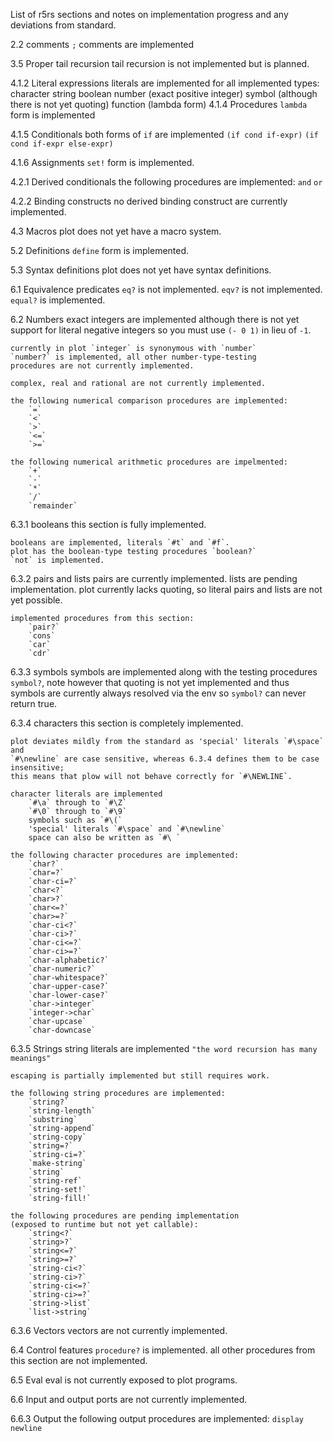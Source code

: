 List of r5rs sections and notes on implementation progress and any deviations from standard.

2.2 comments
    `;` comments are implemented

3.5 Proper tail recursion
    tail recursion is not implemented but is planned.

4.1.2 Literal expressions
    literals are implemented for all implemented types:
        character
        string
        boolean
        number (exact positive integer)
        symbol (although there is not yet quoting)
        function (lambda form)
4.1.4 Procedures
    `lambda` form is implemented

4.1.5 Conditionals
    both forms of `if` are implemented
    `(if cond if-expr)`
    `(if cond if-expr else-expr)`

4.1.6 Assignments
    `set!` form is implemented.


4.2.1 Derived conditionals
    the following procedures are implemented:
        `and`
        `or`

4.2.2 Binding constructs
    no derived binding construct are currently implemented.

4.3 Macros
    plot does not yet have a macro system.

5.2 Definitions
    `define` form is implemented.

5.3 Syntax definitions
    plot does not yet have syntax definitions.

6.1 Equivalence predicates
    `eq?` is not implemented.
    `eqv?` is not implemented.
    `equal?` is implemented.

6.2 Numbers
    exact integers are implemented although
    there is not yet support for literal negative integers
    so you must use `(- 0 1)` in lieu of `-1`.

    currently in plot `integer` is synonymous with `number`
    `number?` is implemented, all other number-type-testing
    procedures are not currently implemented.

    complex, real and rational are not currently implemented.

    the following numerical comparison procedures are implemented:
        `=`
        `<`
        `>`
        `<=`
        `>=`

    the following numerical arithmetic procedures are impelmented:
        `+`
        `-`
        `*`
        `/`
        `remainder`

6.3.1 booleans
    this section is fully implemented.

    booleans are implemented, literals `#t` and `#f`.
    plot has the boolean-type testing procedures `boolean?`
    `not` is implemented.

6.3.2 pairs and lists
    pairs are currently implemented.
    lists are pending implementation.
    plot currently lacks quoting, so literal pairs and lists are not yet possible.

    implemented procedures from this section:
        `pair?`
        `cons`
        `car`
        `cdr`

6.3.3 symbols
    symbols are implemented along with the testing procedures `symbol?`,
    note however that quoting is not yet implemented and thus symbols
    are currently always resolved via the env so `symbol?` can never return true.

6.3.4 characters
    this section is completely implemented.

    plot deviates mildly from the standard as 'special' literals `#\space` and
    `#\newline` are case sensitive, whereas 6.3.4 defines them to be case insensitive;
    this means that plow will not behave correctly for `#\NEWLINE`.

    character literals are implemented
        `#\a` through to `#\Z`
        `#\0` through to `#\9`
        symbols such as `#\(`
        'special' literals `#\space` and `#\newline`
        space can also be written as `#\ `

    the following character procedures are implemented:
        `char?`
        `char=?`
        `char-ci=?`
        `char<?`
        `char>?`
        `char<=?`
        `char>=?`
        `char-ci<?`
        `char-ci>?`
        `char-ci<=?`
        `char-ci>=?`
        `char-alphabetic?`
        `char-numeric?`
        `char-whitespace?`
        `char-upper-case?`
        `char-lower-case?`
        `char->integer`
        `integer->char`
        `char-upcase`
        `char-downcase`

6.3.5 Strings
    string literals are implemented
        `"the word recursion has many meanings"`

    escaping is partially implemented but still requires work.

    the following string procedures are implemented:
        `string?`
        `string-length`
        `substring`
        `string-append`
        `string-copy`
        `string=?`
        `string-ci=?`
        `make-string`
        `string`
        `string-ref`
        `string-set!`
        `string-fill!`

    the following procedures are pending implementation
    (exposed to runtime but not yet callable):
        `string<?`
        `string>?`
        `string<=?`
        `string>=?`
        `string-ci<?`
        `string-ci>?`
        `string-ci<=?`
        `string-ci>=?`
        `string->list`
        `list->string`

6.3.6 Vectors
    vectors are not currently implemented.

6.4 Control features
    `procedure?` is implemented.
    all other procedures from this section are not implemented.

6.5 Eval
    eval is not currently exposed to plot programs.

6.6 Input and output
    ports are not currently implemented.

6.6.3 Output
    the following output procedures are implemented:
        `display`
        `newline`

